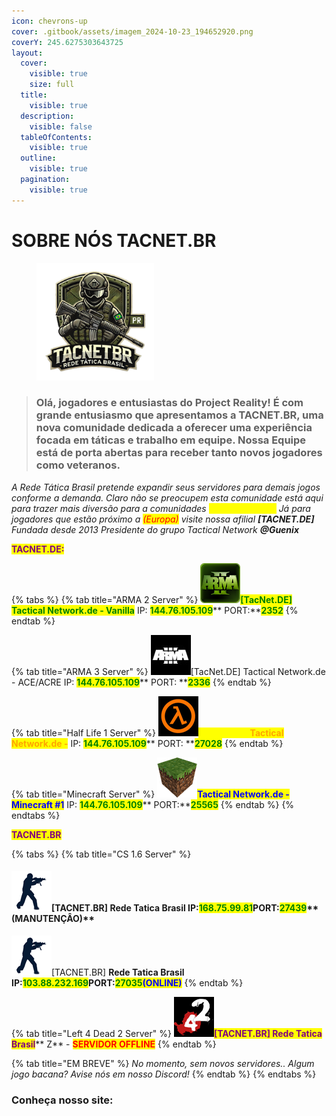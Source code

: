 ```yaml
---
icon: chevrons-up
cover: .gitbook/assets/imagem_2024-10-23_194652920.png
coverY: 245.6275303643725
layout:
  cover:
    visible: true
    size: full
  title:
    visible: true
  description:
    visible: false
  tableOfContents:
    visible: true
  outline:
    visible: true
  pagination:
    visible: true
---
```


# SOBRE NÓS TACNET.BR

<figure><img src=".gitbook/assets/Ideiaa.png" alt="" width="188"><figcaption></figcaption></figure>



> ### Olá, jogadores e entusiastas do **Project Reality**! É com grande entusiasmo que apresentamos a **TACNET.BR**, uma nova comunidade dedicada a oferecer uma experiência focada em táticas e trabalho em equipe. Nossa Equipe está de porta abertas para receber tanto novos jogadores como veteranos.

_A Rede Tática Brasil pretende expandir seus servidores para demais jogos conforme a demanda. Claro não se preocupem esta comunidade está aqui para trazer mais diversão para a comunidades        <mark style="color:yellow;">(South America)</mark> Já para jogadores que estão próximo a <mark style="color:red;">(Europa)</mark> visite nossa afilial **\[TACNET.DE]** Fundada desde 2013 Presidente do grupo Tactical Network **@Guenix**_&#x20;

<mark style="color:purple;">**TACNET.DE:**</mark>

{% tabs %}
{% tab title="ARMA 2 Server" %}
<img src=".gitbook/assets/image (13).png" alt="" data-size="original"><mark style="color:green;">**\[TacNet.DE] Tactical Network.de - Vanilla**</mark> IP: <mark style="color:green;">**144.76.105.109**</mark>** PORT:**<mark style="color:green;">**2352**</mark>
{% endtab %}

{% tab title="ARMA 3 Server" %}
<img src=".gitbook/assets/image (14).png" alt="" data-size="original">\[TacNet.DE] Tactical Network.de - ACE/ACRE IP: <mark style="color:green;">**144.76.105.109**</mark>** PORT: **<mark style="color:green;">**2336**</mark>
{% endtab %}

{% tab title="Half Life 1 Server" %}
<img src=".gitbook/assets/image (15).png" alt="" data-size="original"><mark style="color:yellow;">**\[TacNet.DE]**</mark><mark style="color:orange;">**Tactical Network.de -**</mark> IP: <mark style="color:green;">**144.76.105.109**</mark>** PORT: **<mark style="color:green;">**27028**</mark>
{% endtab %}

{% tab title="Minecraft Server" %}
<img src=".gitbook/assets/image (12).png" alt="" data-size="original"><mark style="color:blue;">**Tactical Network.de - Minecraft #1**</mark> IP: <mark style="color:green;">**144.76.105.109**</mark>** PORT:**<mark style="color:green;">**25565**</mark>
{% endtab %}
{% endtabs %}

<mark style="color:purple;">**TACNET.BR**</mark>

{% tabs %}
{% tab title="CS 1.6 Server" %}
#### ![](<.gitbook/assets/image (16).png>)\[TACNET.BR] **Rede Tatica Brasil IP:**<mark style="color:green;">**168.75.99.81**</mark>PORT:<mark style="color:green;">**27439**</mark>** **<mark style="color:blue;">**(MANUTENÇÂO)**</mark>

![](<.gitbook/assets/image (19).png>)\[TACNET.BR] **Rede Tatica Brasil IP:**<mark style="color:green;">**103.88.232.169**</mark>**PORT:**<mark style="color:green;">**27035**</mark><mark style="color:blue;">**(ONLINE)**</mark>
{% endtab %}

{% tab title="Left 4 Dead 2 Server" %}
![](<.gitbook/assets/image (17).png>)<mark style="color:purple;">**\[TACNET.BR] Rede Tatica Brasil**</mark>** Z** - <mark style="color:red;">**SERVIDOR OFFLINE**</mark>
{% endtab %}

{% tab title="EM BREVE" %}
_No momento, sem novos servidores.. Algum jogo bacana? Avise nós em nosso Discord!_
{% endtab %}
{% endtabs %}

### Conheça nosso site:
